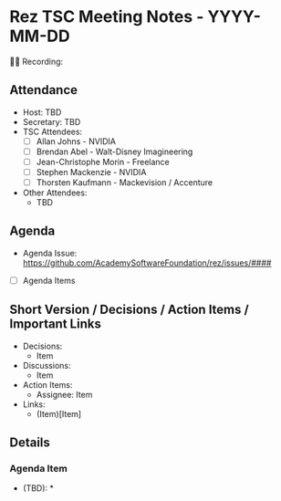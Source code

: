 # Rez TSC Meeting Notes - YYYY-MM-DD

:movie_camera::scroll: Recording: <link to recording>

## Attendance

* Host: TBD
* Secretary: TBD
* TSC Attendees:
  * [ ] Allan Johns - NVIDIA
  * [ ] Brendan Abel - Walt-Disney Imagineering
  * [ ] Jean-Christophe Morin - Freelance
  * [ ] Stephen Mackenzie - NVIDIA
  * [ ] Thorsten Kaufmann - Mackevision / Accenture
* Other Attendees:
  * TBD

## Agenda
* Agenda Issue: https://github.com/AcademySoftwareFoundation/rez/issues/####
* [ ] Agenda Items

## Short Version / Decisions / Action Items / Important Links

* Decisions:
  * Item
* Discussions:
  * Item
* Action Items:
  * Assignee: Item
* Links:
  * (Item)[Item]

## Details

### Agenda Item
* (TBD):
  * 
